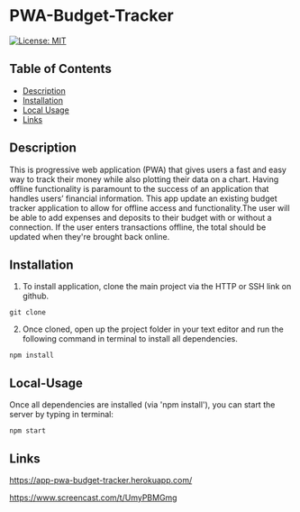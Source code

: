 # PWA-Budget-Tracker

[![License: MIT](https://img.shields.io/badge/License-MIT-yellow.svg)](https://opensource.org/licenses/MIT)

## Table of Contents

- [Description](#Description)
- [Installation](#Installation)
- [Local Usage](#Local-Usage)
- [Links](#Links)


##

## Description

This is progressive web application (PWA) that gives users a fast and easy way to track their money while also plotting their data on a chart. Having offline functionality is paramount to the success of an application that handles users’ financial information. This app update an existing budget tracker application to allow for offline access and functionality.The user will be able to add expenses and deposits to their budget with or without a connection. If the user enters transactions offline, the total should be updated when they're brought back online. 

## Installation

1. To install application, clone the main project via the HTTP or SSH link on github.

```
git clone
```

2. Once cloned, open up the project folder in your text editor and run the following command in terminal to install all dependencies.

```
npm install
```

## Local-Usage

Once all dependencies are installed (via 'npm install'), you can start the server by typing in terminal:

```
npm start
```

## Links
https://app-pwa-budget-tracker.herokuapp.com/

https://www.screencast.com/t/UmyPBMGmg



